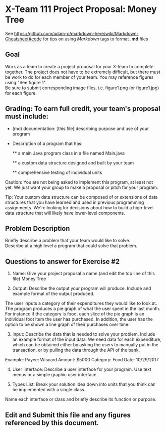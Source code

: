 # X-Team 111 Project Proposal: Money Tree

See https://github.com/adam-p/markdown-here/wiki/Markdown-Cheatsheet#code for tips on using *Markdown* tags to format __.md__ files

## Goal

Work as a team to create a project proposal for your X-team to complete together.
The project does not have to be extremely difficult,
but there must be work to do for each member of your team.
You may reference figures using "See figure 1".  
Be sure to submit corresponding image files, i.e. figure1.png (or figure1.jpg) for each figure.

## Grading: To earn full credit, your team's proposal must include:

* (md) documentation: [this file] describing purpose and use of your program

* Description of a program that has:

  ** a main Java program class in a file named Main.java
  
  ** a custom data structure designed and built by your team
  
  ** comprehensive testing of individual units
  
 Caution: You are not being asked to implement this program, at least not yet. 
 We just want your group to make a proposal or pitch for your program.
 
 Tip: Your custom data structure can be composed of or extensions of data structures that you have learned and used in previous programming assignments.  We're looking for decisions about how to build a high-level data structure that will likely have lower-level components.

## Problem Description

Briefly describe a problem that your team would like to solve.  
Describe at a high level a program that could solve that problem.

## Questions to answer for Exercise #2

1. Name: Give your project proposal a name (and edit the top line of this file)
Money Tree


2. Output: Describe the output your program will produce.  Include and example format of the output produced.

The user inputs a category of their expenditures they would like to look at. The program produces a pie graph of what the user spent in the last month. For instance if the category is food, each slice of the pie graph is an individual foot item the user has purchased. In addition, the user has the option to be shown a line graph of their purchases over time.  



3. Input: Describe the data that is needed to solve your problem. Include an example format of the input data.
We need data for each expenditure, which can be obtained either by asking the users to manually put in the transaction, or by pulling the data through the API of the bank.

Example: 
Payee: Wiscard
Amount: $5000
Category: Food
Date: 10/29/2017




4. User Interface: Describe a user interface for your program.  Use text menus or a simple graphic user interface.



5. Types List: Break your solution idea down into units that you think can be implemented with a single class.



Name each interface or class and briefly describe its function or purpose.


## Edit and Submit this file and any figures referenced by this document.


